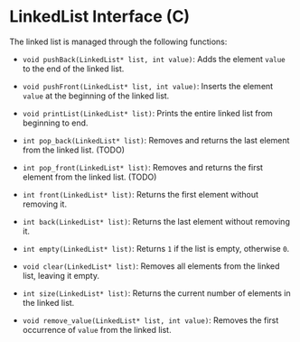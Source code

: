 # LinkedList Interface (C)

The linked list is managed through the following functions:

- `void pushBack(LinkedList* list, int value)`: Adds the element `value` to the end of the linked list.

- `void pushFront(LinkedList* list, int value)`: Inserts the element `value` at the beginning of the linked list.

- `void printList(LinkedList* list)`: Prints the entire linked list from beginning to end.

- `int pop_back(LinkedList* list)`: Removes and returns the last element from the linked list. (TODO)

- `int pop_front(LinkedList* list)`: Removes and returns the first element from the linked list. (TODO)

- `int front(LinkedList* list)`: Returns the first element without removing it.

- `int back(LinkedList* list)`: Returns the last element without removing it.

- `int empty(LinkedList* list)`: Returns `1` if the list is empty, otherwise `0`.

- `void clear(LinkedList* list)`: Removes all elements from the linked list, leaving it empty.

- `int size(LinkedList* list)`: Returns the current number of elements in the linked list.

- `void remove_value(LinkedList* list, int value)`: Removes the first occurrence of `value` from the linked list.
